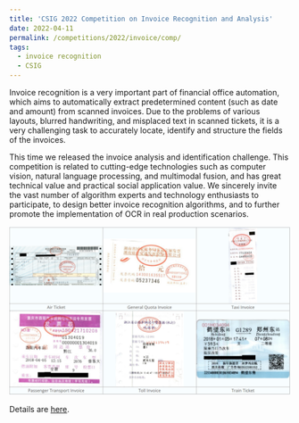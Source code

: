 ```yaml
---
title: 'CSIG 2022 Competition on Invoice Recognition and Analysis'
date: 2022-04-11
permalink: /competitions/2022/invoice/comp/
tags:
  - invoice recognition
  - CSIG
---
```


Invoice recognition is a very important part of financial office automation, which aims to automatically extract predetermined content (such as date and amount) from scanned invoices. Due to the problems of various layouts, blurred handwriting, and misplaced text in scanned tickets, it is a very challenging task to accurately locate, identify and structure the fields of the invoices.

This time we released the invoice analysis and identification challenge. This competition is related to cutting-edge technologies such as computer vision, natural language processing, and multimodal fusion, and has great technical value and practical social application value. We sincerely invite the vast number of algorithm experts and technology enthusiasts to participate, to design better invoice recognition algorithms, and to further promote the implementation of OCR in real production scenarios.

![图片alt](/images/invoice.png "图片title")


Details are [here](https://davar-lab.github.io/competition/CSIG2022-invoice.html). 

